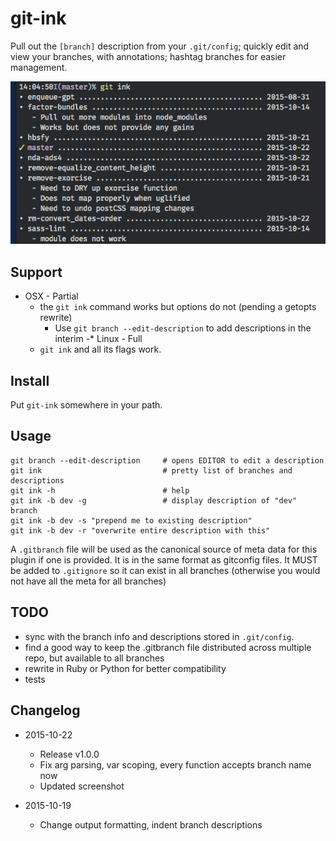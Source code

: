 # git-ink

Pull out the `[branch]` description from your `.git/config`; quickly edit and
view your branches, with annotations; hashtag branches for easier management.

![Screenshot of output](screenshot.png)

## Support

- OSX - Partial
    - the `git ink` command works but options do not (pending a getopts rewrite)
        - Use `git branch --edit-description` to add descriptions in the interim
-* Linux - Full
    - `git ink` and all its flags work.

## Install

Put `git-ink` somewhere in your path.

## Usage

```shell
git branch --edit-description     # opens EDITOR to edit a description
git ink                           # pretty list of branches and descriptions
git ink -h                        # help
git ink -b dev -g                 # display description of "dev" branch
git ink -b dev -s "prepend me to existing description"
git ink -b dev -r "overwrite entire description with this"
```

A `.gitbranch` file will be used as the canonical source of meta data for this
plugin if one is provided. It is in the same format as gitconfig files.
It MUST be added to `.gitignore` so it can exist in all branches (otherwise
you would not have all the meta for all branches)

## TODO

- sync with the branch info and descriptions stored in `.git/config`.
- find a good way to keep the .gitbranch file distributed across multiple repo,
  but available to all branches
- rewrite in Ruby or Python for better compatibility
- tests

## Changelog

- 2015-10-22
    - Release v1.0.0
    - Fix arg parsing, var scoping, every function accepts branch name now
    - Updated screenshot

- 2015-10-19
    - Change output formatting, indent branch descriptions

